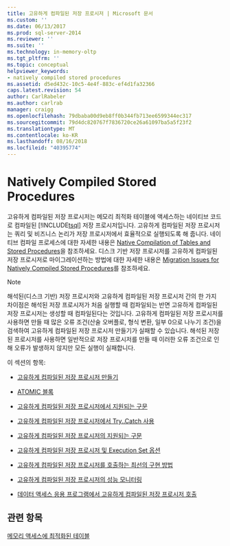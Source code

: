 ```yaml
---
title: 고유하게 컴파일된 저장 프로시저 | Microsoft 문서
ms.custom: ''
ms.date: 06/13/2017
ms.prod: sql-server-2014
ms.reviewer: ''
ms.suite: ''
ms.technology: in-memory-oltp
ms.tgt_pltfrm: ''
ms.topic: conceptual
helpviewer_keywords:
- natively compiled stored procedures
ms.assetid: d5ed432c-10c5-4e4f-883c-ef4d1fa32366
caps.latest.revision: 54
author: CarlRabeler
ms.author: carlrab
manager: craigg
ms.openlocfilehash: 79dbaba00d9eb8ff0b344fb713ee6599344ec317
ms.sourcegitcommit: 79d4dc820767f7836720ce26a61097ba5a5f23f2
ms.translationtype: MT
ms.contentlocale: ko-KR
ms.lasthandoff: 08/16/2018
ms.locfileid: "40395774"
---
```

# <a name="natively-compiled-stored-procedures"></a>Natively Compiled Stored Procedures
  고유하게 컴파일된 저장 프로시저는 메모리 최적화 테이블에 액세스하는 네이티브 코드로 컴파일된 [!INCLUDE[tsql](../../includes/tsql-md.md)] 저장 프로시저입니다. 고유하게 컴파일된 저장 프로시저는 쿼리 및 비즈니스 논리가 저장 프로시저에서 효율적으로 실행되도록 해 줍니다. 네이티브 컴파일 프로세스에 대한 자세한 내용은 [Native Compilation of Tables and Stored Procedures](native-compilation-of-tables-and-stored-procedures.md)을 참조하세요. 디스크 기반 저장 프로시저를 고유하게 컴파일된 저장 프로시저로 마이그레이션하는 방법에 대한 자세한 내용은 [Migration Issues for Natively Compiled Stored Procedures](migration-issues-for-natively-compiled-stored-procedures.md)를 참조하세요.  
  
> [!NOTE]  
>  해석된(디스크 기반) 저장 프로시저와 고유하게 컴파일된 저장 프로시저 간의 한 가지 차이점은 해석된 저장 프로시저가 처음 실행할 때 컴파일되는 반면 고유하게 컴파일된 저장 프로시저는 생성할 때 컴파일된다는 것입니다. 고유하게 컴파일된 저장 프로시저를 사용하면 만들 때 많은 오류 조건(산술 오버플로, 형식 변환, 일부 0으로 나누기 조건)을 검색하여 고유하게 컴파일된 저장 프로시저 만들기가 실패할 수 있습니다. 해석된 저장된 프로시저를 사용하면 일반적으로 저장 프로시저를 만들 때 이러한 오류 조건으로 인해 오류가 발생하지 않지만 모든 실행이 실패합니다.  
  
 이 섹션의 항목:  
  
-   [고유하게 컴파일된 저장 프로시저 만들기](creating-natively-compiled-stored-procedures.md)  
  
-   [ATOMIC 블록](atomic-blocks-in-native-procedures.md)  
  
-   [고유하게 컴파일된 저장 프로시저에서 지원되는 구문](supported-features-for-natively-compiled-t-sql-modules.md)  
  
-   [고유하게 컴파일된 저장 프로시저에서 Try..Catch 사용](../../database-engine/using-try-catch-in-natively-compiled-stored-procedures.md)  
  
-   [고유하게 컴파일된 저장 프로시저의 지원되는 구문](supported-ddl-for-natively-compiled-t-sql-modules.md)  
  
-   [고유하게 컴파일된 저장 프로시저 및 Execution Set 옵션](natively-compiled-stored-procedures-and-execution-set-options.md)  
  
-   [고유하게 컴파일된 저장 프로시저를 호출하는 최선의 구현 방법](best-practices-for-calling-natively-compiled-stored-procedures.md)  
  
-   [고유하게 컴파일된 저장 프로시저의 성능 모니터링](monitoring-performance-of-natively-compiled-stored-procedures.md)  
  
-   [데이터 액세스 응용 프로그램에서 고유하게 컴파일된 저장 프로시저 호출](calling-natively-compiled-stored-procedures-from-data-access-applications.md)  
  
## <a name="see-also"></a>관련 항목  
 [메모리 액세스에 최적화된 테이블](memory-optimized-tables.md)  
  
  
